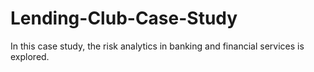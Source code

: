 # Lending-Club-Case-Study
In this case study, the risk analytics in banking and financial services is explored.
